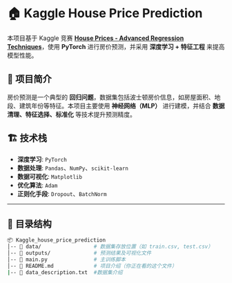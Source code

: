 # 🏠 Kaggle House Price Prediction

本项目基于 Kaggle 竞赛 **[House Prices - Advanced Regression Techniques](https://www.kaggle.com/competitions/house-prices-advanced-regression-techniques/overview)**，使用 **PyTorch** 进行房价预测，并采用 **深度学习 + 特征工程** 来提高模型性能。

## 📌 项目简介
房价预测是一个典型的 **回归问题**，数据集包括波士顿房价信息，如房屋面积、地段、建筑年份等特征。本项目主要使用 **神经网络（MLP）** 进行建模，并结合 **数据清理、特征选择、标准化** 等技术提升预测精度。

## 🏗️ 技术栈
- **深度学习**: `PyTorch`
- **数据处理**: `Pandas`、`NumPy`、`scikit-learn`
- **数据可视化**: `Matplotlib`
- **优化算法**: `Adam`
- **正则化手段**: `Dropout`、`BatchNorm`

---

## 📂 目录结构
```bash
📦 Kaggle_house_price_prediction
│-- 📁 data/                 # 数据集存放位置（如 train.csv, test.csv）
│-- 📁 outputs/              # 预测结果及可视化文件
│-- 📄 main.py               # 主训练脚本
│-- 📄 README.md             # 项目介绍（你正在看的这个文件）
|-- 📄 data_description.txt  #数据集介绍
